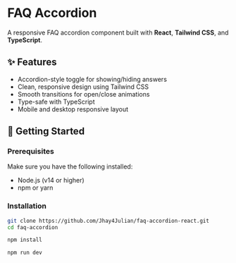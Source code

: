 # FAQ Accordion

A responsive FAQ accordion component built with **React**, **Tailwind CSS**, and **TypeScript**.

## ✨ Features

- Accordion-style toggle for showing/hiding answers  
- Clean, responsive design using Tailwind CSS  
- Smooth transitions for open/close animations  
- Type-safe with TypeScript  
- Mobile and desktop responsive layout  

## 🚀 Getting Started

### Prerequisites

Make sure you have the following installed:

- Node.js (v14 or higher)
- npm or yarn

### Installation

```bash
git clone https://github.com/Jhay4Julian/faq-accordion-react.git
cd faq-accordion

npm install

npm run dev
```

